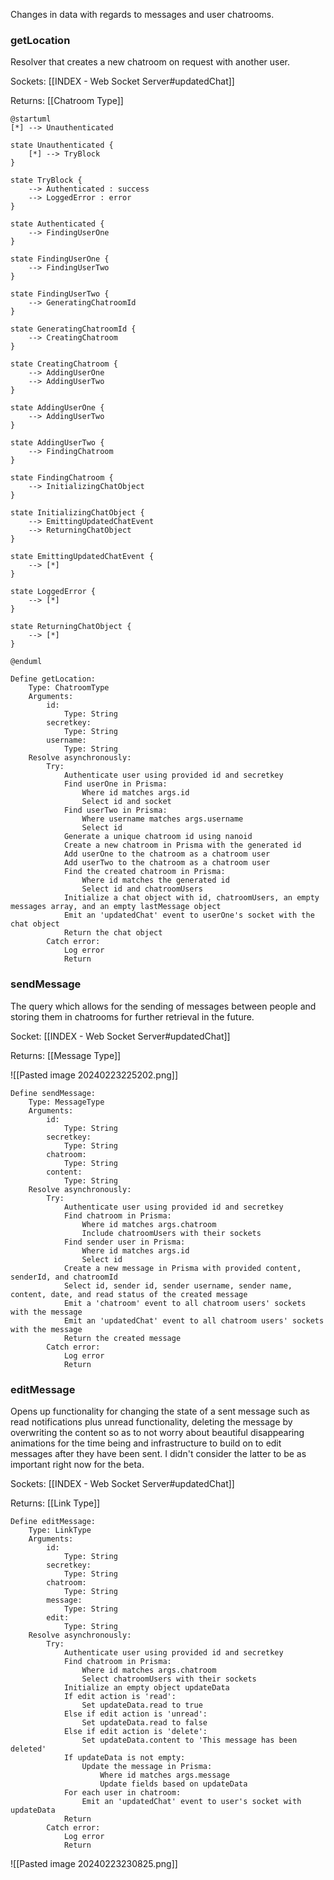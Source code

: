 
Changes in data with regards to messages and user chatrooms.

### getLocation

Resolver that creates a new chatroom on request with another user.

Sockets: [[INDEX - Web Socket Server#updatedChat]]

Returns: [[Chatroom Type]]

```plantuml
@startuml
[*] --> Unauthenticated

state Unauthenticated {
    [*] --> TryBlock
}

state TryBlock {
    --> Authenticated : success
    --> LoggedError : error
}

state Authenticated {
    --> FindingUserOne
}

state FindingUserOne {
    --> FindingUserTwo
}

state FindingUserTwo {
    --> GeneratingChatroomId
}

state GeneratingChatroomId {
    --> CreatingChatroom
}

state CreatingChatroom {
    --> AddingUserOne
    --> AddingUserTwo
}

state AddingUserOne {
    --> AddingUserTwo
}

state AddingUserTwo {
    --> FindingChatroom
}

state FindingChatroom {
    --> InitializingChatObject
}

state InitializingChatObject {
    --> EmittingUpdatedChatEvent
    --> ReturningChatObject
}

state EmittingUpdatedChatEvent {
    --> [*]
}

state LoggedError {
    --> [*]
}

state ReturningChatObject {
    --> [*]
}

@enduml
```

```plaintext
Define getLocation:
    Type: ChatroomType
    Arguments:
        id:
            Type: String
        secretkey:
            Type: String
        username:
            Type: String
    Resolve asynchronously:
        Try:
            Authenticate user using provided id and secretkey
            Find userOne in Prisma:
                Where id matches args.id
                Select id and socket
            Find userTwo in Prisma:
                Where username matches args.username
                Select id
            Generate a unique chatroom id using nanoid
            Create a new chatroom in Prisma with the generated id
            Add userOne to the chatroom as a chatroom user
            Add userTwo to the chatroom as a chatroom user
            Find the created chatroom in Prisma:
                Where id matches the generated id
                Select id and chatroomUsers
            Initialize a chat object with id, chatroomUsers, an empty messages array, and an empty lastMessage object
            Emit an 'updatedChat' event to userOne's socket with the chat object
            Return the chat object
        Catch error:
            Log error
            Return
```


### sendMessage

The query which allows for the sending of messages between people and storing them in chatrooms for further retrieval in the future.

Socket: [[INDEX - Web Socket Server#updatedChat]]

Returns: [[Message Type]]

![[Pasted image 20240223225202.png]]

```plaintext
Define sendMessage:
    Type: MessageType
    Arguments:
        id:
            Type: String
        secretkey:
            Type: String
        chatroom:
            Type: String
        content:
            Type: String
    Resolve asynchronously:
        Try:
            Authenticate user using provided id and secretkey
            Find chatroom in Prisma:
                Where id matches args.chatroom
                Include chatroomUsers with their sockets
            Find sender user in Prisma:
                Where id matches args.id
                Select id
            Create a new message in Prisma with provided content, senderId, and chatroomId
            Select id, sender id, sender username, sender name, content, date, and read status of the created message
            Emit a 'chatroom' event to all chatroom users' sockets with the message
            Emit an 'updatedChat' event to all chatroom users' sockets with the message
            Return the created message
        Catch error:
            Log error
            Return
```



### editMessage

Opens up functionality for changing the state of a sent message such as read notifications plus unread functionality, deleting the message by overwriting the content so as to not worry about beautiful disappearing animations for the time being and infrastructure to build on to edit messages after they have been sent. I didn't consider the latter to be as important right now for the beta.

Sockets: [[INDEX - Web Socket Server#updatedChat]]

Returns: [[Link Type]]

```plaintext
Define editMessage:
    Type: LinkType
    Arguments:
        id:
            Type: String
        secretkey:
            Type: String
        chatroom:
            Type: String
        message:
            Type: String
        edit:
            Type: String
    Resolve asynchronously:
        Try:
            Authenticate user using provided id and secretkey
            Find chatroom in Prisma:
                Where id matches args.chatroom
                Select chatroomUsers with their sockets
            Initialize an empty object updateData
            If edit action is 'read':
                Set updateData.read to true
            Else if edit action is 'unread':
                Set updateData.read to false
            Else if edit action is 'delete':
                Set updateData.content to 'This message has been deleted'
            If updateData is not empty:
                Update the message in Prisma:
                    Where id matches args.message
                    Update fields based on updateData
            For each user in chatroom:
                Emit an 'updatedChat' event to user's socket with updateData
            Return
        Catch error:
            Log error
            Return
```

![[Pasted image 20240223230825.png]]